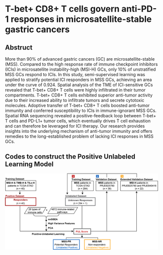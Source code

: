 # T-bet+ CD8+ T cells govern anti-PD-1 responses in microsatellite-stable gastric cancers

## Abstruct
More than 90% of advanced gastric cancers (GC) are microsatellite-stable (MSS). Compared to the high response rate of immune checkpoint inhibitors (ICIs) in microsatellite instability-high (MSI-H) GCs, only 10% of unstratified MSS GCs respond to ICIs. In this study, semi-supervised learning was applied to stratify potential ICI responders in MSS GCs, achieving an area under the curve of 0.924. Spatial analysis of the TME of ICI-sensitive GCs revealed that T-bet+ CD8+ T cells were highly infiltrated in their tumor compartments. T-bet+ CD8+ T cells exhibited superior anti-tumor activity due to their increased ability to infiltrate tumors and secrete cytotoxic molecules. Adoptive transfer of T-bet+ CD8+ T cells boosted anti-tumor immunity and conferred susceptibility to ICIs in immune-ignorant MSS GCs. Spatial RNA sequencing revealed a positive-feedback loop between T-bet+ T cells and PD-L1+ tumor cells, which eventually drives T cell exhaustion and can therefore be leveraged for ICI therapy. Our research provides insights into the underlying mechanism of anti-tumor immunity and offers remedies to the long-established problem of lacking ICI responses in MSS GCs.

## Codes to construct the Positive Unlabeled Learning Model
![pipeline](https://github.com/Tsy97/TbetCD8_paper/blob/9ec6150c6e821b07f6055e8f0b93a3552c596d7e/Pipeline.png)
